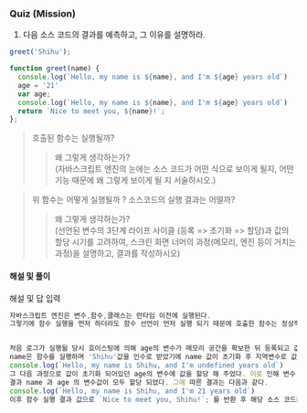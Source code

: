 ### Quiz (Mission)

1. 다음 소스 코드의 결과를 예측하고, 그 이유를 설명하라.

```js
greet('Shihu');

function greet(name) {
  console.log(`Hello, my name is ${name}, and I'm ${age} years old`)
  age = '21'
  var age;
  console.log(`Hello, my name is ${name}, and I'm ${age} years old`)
  return `Nice to meet you, ${name}!`;
};
```
> 호출된 함수는 실행될까?
>> 왜 그렇게 생각하는가? </br>
(자바스크립트 엔진의 눈에는 소스 코드가 어떤 식으로 보이게 될지, 어떤 기능 때문에 왜 그렇게 보이게 될 지 서술하시오.)

> 위 함수는 어떻게 실행될까 ? 소스코드의 실행 결과는 어떨까?
>> 왜 그렇게 생각하는가? </br>
(선언된 변수의 3단계 라이프 사이클 (등록 => 초기화 => 할당)과 값의 할당 시기를 고려하여, 스크린 화면 너머의 과정(메모리, 엔진 등이 거치는 과정)을 설명하고, 결과를 작성하시오)

#### 해설 및 풀이

해설 및 답 입력

```js
자바스크립트 엔진은 변수,함수,클래스는 런타임 이전에 실행된다. 
그렇기에 함수 실행을 먼저 하더라도 함수 선언이 먼저 실행 되기 때문에 호출한 함수는 정상적으로 실행된다.


처음 로그가 실행될 당시 호이스팅에 의해 age의 변수가 메모리 공간을 확보한 뒤 등록되고 값이 초기화(undefined)되어있는 상태이다. 
name은 함수를 실행하며 'Shihu'값을 인수로 받았기에 name 값이 초기화 후 지역변수로 값이 할당 되었다.. 그에 따른 결과는 다음과 같다.
console.log(`Hello, my name is Shihu, and I'm undefined years old`)
그 다음 과정으로 값이 초기화 되어있던 age의 변수에 값을 할당 해 주었다. 이로 인해 변수 age의 메모리 공간 에는 21의 값이 할당 되었다.
결과 name 과 age 의 변수값이 모두 할당 되었다. 그에 따른 결과는 다음과 같다.
console.log(`Hello, my name is Shihu, and I'm 21 years old`)
이후 함수 실행 결과 값으로 `Nice to meet you, Shihu!`; 를 반환 후 해당 소스 코드는 마무리 된다.
```
